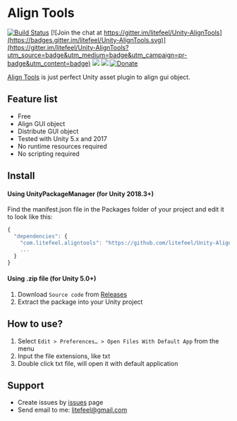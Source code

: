 # Align Tools


[![Build Status](https://travis-ci.org/litefeel/Unity-AlignTools.svg?branch=master)](https://travis-ci.org/litefeel/Unity-AlignTools)
[![Join the chat at https://gitter.im/litefeel/Unity-AlignTools](https://badges.gitter.im/litefeel/Unity-AlignTools.svg)](https://gitter.im/litefeel/Unity-AlignTools?utm_source=badge&utm_medium=badge&utm_campaign=pr-badge&utm_content=badge)
[![](https://img.shields.io/github/release/litefeel/Unity-AlignTools.svg?label=latest%20version)](https://github.com/litefeel/Unity-AlignTools/releases)
[![](https://img.shields.io/github/license/litefeel/Unity-AlignTools.svg)](https://github.com/litefeel/Unity-AlignTools/blob/upm/LICENSE.md)
[![Donate](https://img.shields.io/badge/Donate-PayPal-green.svg)](https://paypal.me/litefeel)

[Align Tools][AlignTools] is just perfect Unity asset plugin to align gui object.  

## Feature list

- Free
- Align GUI object
- Distribute GUI object
- Tested with Unity 5.x and 2017
- No runtime resources required
- No scripting required

## Install

#### Using UnityPackageManager (for Unity 2018.3+)

Find the manifest.json file in the Packages folder of your project and edit it to look like this:
``` js
{
  "dependencies": {
    "com.litefeel.aligntools": "https://github.com/litefeel/Unity-AlignTools.git#upm",
    ...
  }
}
```

#### Using .zip file (for Unity 5.0+)

1. Download `Source code` from [Releases](https://github.com/litefeel/Unity-AlignTools/releases)
2. Extract the package into your Unity project


## How to use?

1. Select `Edit > Preferences… > Open Files With Default App` from the menu
2. Input the file extensions, like txt
3. Double click txt file, will open it with default application



## Support

- Create issues by [issues][issues] page
- Send email to me: <litefeel@gmail.com>


[AlignTools]: https://github.com/litefeel/Unity-AlignTools (AlignTools)
[issues]: https://github.com/litefeel/Unity-AlignTools/issues (AlignTools issues)
